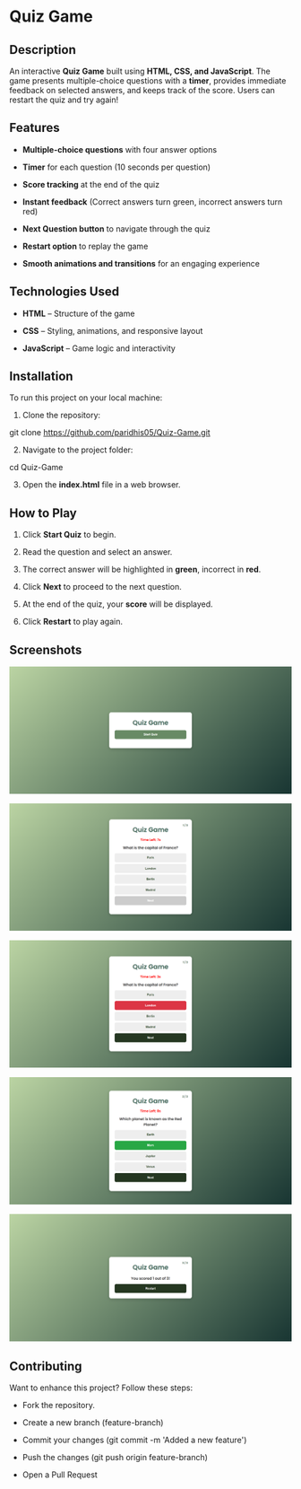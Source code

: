 # Quiz Game

## Description

An interactive **Quiz Game** built using **HTML, CSS, and JavaScript**. The game presents multiple-choice questions with a **timer**, provides immediate feedback on selected answers, and keeps track of the score. Users can restart the quiz and try again!


## Features

- **Multiple-choice questions** with four answer options

- **Timer** for each question (10 seconds per question)

- **Score tracking** at the end of the quiz

- **Instant feedback** (Correct answers turn green, incorrect answers turn red)

- **Next Question button** to navigate through the quiz

- **Restart option** to replay the game

- **Smooth animations and transitions** for an engaging experience


## Technologies Used

- **HTML** – Structure of the game

- **CSS** – Styling, animations, and responsive layout

- **JavaScript** – Game logic and interactivity


## Installation

To run this project on your local machine:

1. Clone the repository:

git clone https://github.com/paridhis05/Quiz-Game.git

2. Navigate to the project folder:

cd Quiz-Game

3. Open the **index.html** file in a web browser.


## How to Play

1. Click **Start Quiz** to begin.

2. Read the question and select an answer.

3. The correct answer will be highlighted in **green**, incorrect in **red**.

4. Click **Next** to proceed to the next question.

5. At the end of the quiz, your **score** will be displayed.

6. Click **Restart** to play again.


## Screenshots

![Quiz Game!](./assets/images/image1.png "Quiz Game")

![Quiz Game!](./assets/images/image2.png "Start")

![Quiz Game!](./assets/images/image3.png "Wrong Answer")

![Quiz Game!](./assets/images/image4.png "Right Answer")

![Quiz Game!](./assets/images/image5.png "Score Display")


## Contributing

Want to enhance this project? Follow these steps:

- Fork the repository.

- Create a new branch (feature-branch)

- Commit your changes (git commit -m 'Added a new feature')

- Push the changes (git push origin feature-branch)

- Open a Pull Request